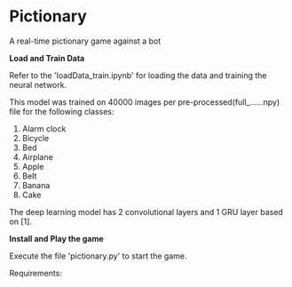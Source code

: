 # Pictionary
A real-time pictionary game against a bot

**Load and Train Data**

Refer to the 'loadData_train.ipynb' for loading the data and training the neural network.

This model was trained on 40000 images per pre-processed(full_......npy) file for the following classes:
1. Alarm clock
2. Bicycle
3. Bed
4. Airplane
5. Apple
6. Belt
7. Banana
8. Cake

The deep learning model has 2 convolutional layers and 1 GRU layer based on [1].

**Install and Play the game**

Execute the file 'pictionary.py' to start the game.

Requirements:
